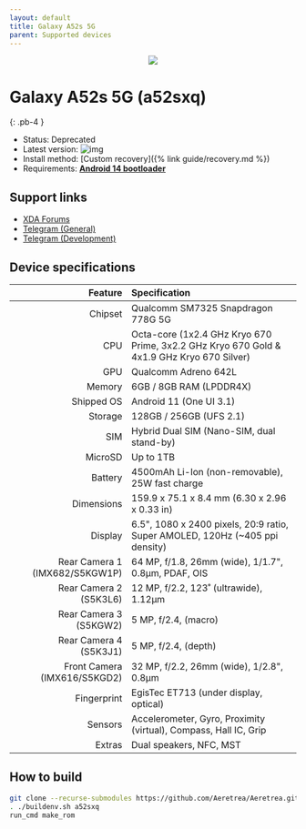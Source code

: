 ```yaml
---
layout: default
title: Galaxy A52s 5G
parent: Supported devices
---
```


<p align="center">
  <img loading="lazy" src="/Aeretrea/assets/images/a52s.webp"/>
</p>

# Galaxy A52s 5G (a52sxq)
{: .pb-4 }
- Status: Deprecated
- Latest version: ![img](https://img.shields.io/github/v/release/Aeretrea/Aeretrea?filter=a52sxq*&style=flat-square&color=89bcff)
- Install method: [Custom recovery]({% link guide/recovery.md %})
- Requirements: [**Android 14 bootloader**](https://github.com/BlackMesa123/proprietary_vendor_samsung_a52sxq/releases)

## Support links

- [XDA Forums](https://xdaforums.com/f/samsung-galaxy-a52s-5g.12587/)
- [Telegram (General)](https://t.me/GalaxyA52s)
- [Telegram (Development)](https://t.me/a52sdev)

## Device specifications

| Feature                        | Specification                                                                             |
| -----------------------------: | :---------------------------------------------------------------------------------------- |
| Chipset                        | Qualcomm SM7325 Snapdragon 778G 5G                                                        |
| CPU                            | Octa-core (1x2.4 GHz Kryo 670 Prime, 3x2.2 GHz Kryo 670 Gold & 4x1.9 GHz Kryo 670 Silver) |
| GPU                            | Qualcomm Adreno 642L                                                                      |
| Memory                         | 6GB / 8GB RAM (LPDDR4X)                                                                   |
| Shipped OS                     | Android 11 (One UI 3.1)                                                                   |
| Storage                        | 128GB / 256GB (UFS 2.1)                                                                   |
| SIM                            | Hybrid Dual SIM (Nano-SIM, dual stand-by)                                                 |
| MicroSD                        | Up to 1TB                                                                                 |
| Battery                        | 4500mAh Li-Ion (non-removable), 25W fast charge                                           |
| Dimensions                     | 159.9 x 75.1 x 8.4 mm (6.30 x 2.96 x 0.33 in)                                             |
| Display                        | 6.5", 1080 x 2400 pixels, 20:9 ratio, Super AMOLED, 120Hz (~405 ppi density)              |
| Rear Camera 1 (IMX682/S5KGW1P) | 64 MP, f/1.8, 26mm (wide), 1/1.7", 0.8µm, PDAF, OIS                                       |
| Rear Camera 2 (S5K3L6)         | 12 MP, f/2.2, 123˚ (ultrawide), 1.12µm                                                    |
| Rear Camera 3 (S5KGW2)         | 5 MP, f/2.4, (macro)                                                                      |
| Rear Camera 4 (S5K3J1)         | 5 MP, f/2.4, (depth)                                                                      |
| Front Camera (IMX616/S5KGD2)   | 32 MP, f/2.2, 26mm (wide), 1/2.8", 0.8µm                                                  |
| Fingerprint                    | EgisTec ET713 (under display, optical)                                                    |
| Sensors                        | Accelerometer, Gyro, Proximity (virtual), Compass, Hall IC, Grip                          |
| Extras                         | Dual speakers, NFC, MST                                                                   |

## How to build

```bash
git clone --recurse-submodules https://github.com/Aeretrea/Aeretrea.git && cd Aeretrea
. ./buildenv.sh a52sxq
run_cmd make_rom
```
